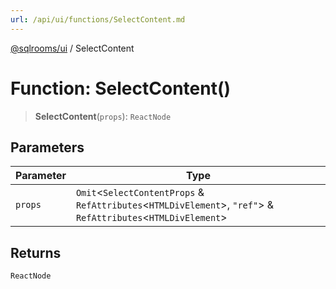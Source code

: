 ```yaml
---
url: /api/ui/functions/SelectContent.md
---
```

[@sqlrooms/ui](../index.md) / SelectContent

# Function: SelectContent()

> **SelectContent**(`props`): `ReactNode`

## Parameters

| Parameter | Type |
| ------ | ------ |
| `props` | `Omit`<`SelectContentProps` & `RefAttributes`<`HTMLDivElement`>, `"ref"`> & `RefAttributes`<`HTMLDivElement`> |

## Returns

`ReactNode`
